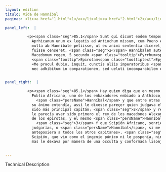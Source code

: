 ```yaml
---
layout: edition
titulo: Vida de Hanníbal
paginas: <li><a href="1.html">1</a></li><li><a href="2.html">2</a></li><li><a href="3.html">3</a></li><li><a href="4.html">4</a></li><li><a href="5.html">5</a></li><li><a href="6.html">6</a></li><li><a href="7.html">7</a></li><li><a href="8.html">8</a></li><li><a href="9.html">9</a></li><li><a href="10.html">10</a></li><li><a href="11.html">11</a></li><li><a href="12.html">12</a></li><li><a href="13.html">13</a></li><li><a href="14.html">14</a></li><li><a href="15.html">15</a></li><li><a href="16.html">16</a></li><li><a href="17.html">17</a></li><li><a href="18.html">18</a></li><li><a href="19.html">19</a></li><li><a href="20.html">20</a></li><li><a href="21.html">21</a></li><li><a href="22.html">22</a></li><li><a href="23.html">23</a></li><li><a href="24.html">24</a></li><li><a href="25.html">25</a></li><li><a href="26.html">26</a></li><li><a href="27.html">27</a></li><li><a href="28.html">28</a></li><li><a href="29.html">29</a></li><li><a href="30.html">30</a></li><li><a href="31.html">31</a></li><li><a href="32.html">32</a></li><li><a href="33.html">33</a></li><li><a href="34.html">34</a></li><li><a href="35.html">35</a></li><li><a href="36.html">36</a></li><li><a href="37.html">37</a></li><li><a href="38.html">38</a></li><li><a href="39.html">39</a></li><li><a href="40.html">40</a></li><li><a href="41.html">41</a></li><li><a href="42.html">42</a></li><li><a href="43.html">43</a></li><li><a href="44.html">44</a></li><li><a href="45.html">45</a></li><li><a href="46.html">46</a></li><li><a href="47.html">47</a></li><li><a href="48.html">48</a></li><li><a href="49.html">49</a></li><li><a href="50.html">50</a></li><li><a href="51.html">51</a></li><li><a href="52.html">52</a></li><li><a href="53.html">53</a></li><li><a href="54.html">54</a></li><li><a href="55.html">55</a></li><li><a href="56.html">56</a></li><li><a href="57.html">57</a></li><li><a href="58.html">58</a></li><li><a href="59.html">59</a></li><li><a href="60.html">60</a></li><li><a href="61.html">61</a></li><li><a href="62.html">62</a></li><li><a href="63.html">63</a></li><li><a href="64.html">64</a></li><li><a href="65.html">65</a></li><li><a href="66.html">66</a></li><li><a href="67.html">67</a></li><li><a href="68.html">68</a></li><li><a href="69.html">69</a></li><li><a href="70.html">70</a></li><li><a href="71.html">71</a></li><li><a href="72.html">72</a></li><li><a href="73.html">73</a></li><li><a href="74.html">74</a></li><li><a href="75.html">75</a></li><li><a href="76.html">76</a></li><li><a href="77.html">77</a></li><li><a href="78.html">78</a></li><li><a href="79.html">79</a></li><li><a href="80.html">80</a></li><li><a href="81.html">81</a></li><li><a href="82.html">82</a></li><li><a href="83.html">83</a></li><li><a href="84.html">84</a></li><li><a href="85.html">85</a></li><li><a href="86.html">86</a></li><li><a href="87.html">87</a></li><li><a href="88.html">88</a></li><li><a href="89.html">89</a></li><li><a href="90.html">90</a></li><li><a href="91.html">91</a></li><li><a href="92.html">92</a></li><li><a href="93.html">93</a></li><li><a href="94.html">94</a></li><li><a href="95.html">95</a></li><li><a href="96.html">96</a></li>

panel_left:  |

          <p><span class="seg">85.1</span> Sunt qui dicunt eodem tempore P.
            Aprhicanum unum ex legatis ad Antiochum missum, cum Poeno esse locutum et inter alia
            multa ab Hannibale petiisse, ut ex animi sententia diceret, quem maximum imperatorum
            fuisse censeret, <span class="seg">2</span> Hannibalem autem respondisse, primo loco sibi Alexandrum
            Macedonum regem, 5 secundo <span class="tooltip">Pyrrhum<span class="tooltiptext">Pyrrhym <span class="siglas">F F W</span> Pyrrum <span class="siglas">P</span> Pÿrrum <span class="siglas">U</span> </span></span>
            <span class="tooltip">Epirotam<span class="tooltiptext">Epyrhotam <span class="siglas">E F R W r</span> epirrotharum <span class="siglas">M</span> epyrotham <span class="siglas">P</span> epyrhotim <span class="siglas">S</span> Epÿrotham <span class="siglas">U</span> </span></span>, tertio seipsum collocandum uideri. <span class="seg">3</span> Ad <span class="tooltip">hoc<span class="tooltiptext">hec <span class="siglas">M N P R U W</span> </span></span> leniter arridentem Aphricanum dixisse: «Quid censeres Hannibal si me uicisses?»
            «Me procul dubio, inquit, cunctis aliis imperatoribus <span class="tooltip">anteferrem<span class="tooltiptext">anteferram <span class="siglas">M</span> </span></span>». <span class="seg">4</span> Hoc responsum placuisse Scipioni ferunt, quod se nec posthabitum
            nec adhibitum in comparationem, sed ueluti incomparabilem occulta quadam <span class="tooltip">assentatione<span class="tooltiptext">assertione <span class="siglas">s</span> </span></span> a Punico ingenio relictum uideret<span class="nota"><sup>39</sup><span class="texto_nota">Luciano, DMort. XII.</span></span>.</p>
        

panel_right:  |

          <p><span class="seg">85.1</span> Hay quien diga que en mesmo tiempo que
            Publio Africano, uno de los embaxadores embiado a Anthíoco, ovo fabla con
              <span class="persName">Hanníbal</span> y que entre otras muchas cosas le demandó que, segund en
            su ánimo entendía, assí le dixesse pareçer quien judgava el que fasta entonces oviesse
            sido más principal capitán; <span class="seg">2</span> y respondidó <span class="persName">Hanníbal</span> que
            le parecía aver sido primero el rey de los macedones Alexandro, y el segundo Pyrrho, rey
            de los epirotas, y el mesmo <span class="persName">Hanníbal</span> se collocava por el terçero.
              <span class="seg">3</span> Y que Scipión Africano, sonriéndose mansamente a esto, le dixo: «¿Qué
            judgarías, o <span class="persName">Hanníbal</span>, si me vencieras?» Respondió: «Sin dubda me
            anteposiera a todos los otros capitanes». <span class="seg">4</span> Dizen que esta respuesta plugo a
            Scipión, que vio como el ingenio púnico ni le posponía, nin le aduzía en comparaçión,
            mas le dexava por manera de una occulta y conformada lisonja como a incomparable.</p>
        

---
```


Technical Description 
